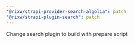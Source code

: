 ```yaml
---
"@rixw/strapi-provider-search-algolia": patch
"@rixw/strapi-plugin-search": patch
---
```


Change search plugin to build with prepare script
